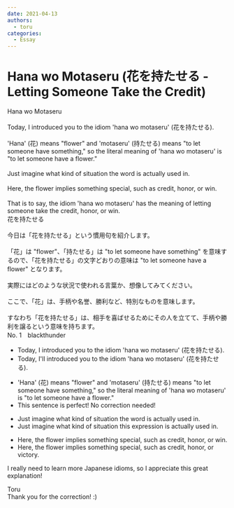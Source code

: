 ```yaml
---
date: 2021-04-13
authors:
  - toru
categories:
  - Essay
---
```


<h1 id="subject_show">Hana wo Motaseru (花を持たせる - Letting Someone Take the Credit)</h1>
<div class="date" hidden>Apr 13, 2021 13:13</div>
<div id="post"><div id="body_show_ori">
Hana wo Motaseru<br/><br/>Today, I introduced you to the idiom 'hana wo motaseru' (花を持たせる).<br/><br/>'Hana' (花) means "flower" and 'motaseru' (持たせる) means "to let someone have something," so the literal meaning of 'hana wo motaseru' is "to let someone have a flower."<br/><br/>Just imagine what kind of situation the word is actually used in.<br/><br/>Here, the flower implies something special, such as credit, honor, or win.<br/><br/>That is to say, the idiom 'hana wo motaseru' has the meaning of letting someone take the credit, honor, or win.
</div></div>

<!-- more -->

<div id="post_ja"><div id="body_show_mo">
花を持たせる<br/><br/>今日は「花を持たせる」という慣用句を紹介します。<br/><br/>「花」は "flower"、「持たせる」は "to let someone have something" を意味するので、「花を持たせる」の文字どおりの意味は "to let someone have a flower" となります。<br/><br/>実際にはどのような状況で使われる言葉か、想像してみてください。<br/><br/>ここで、「花」は、手柄や名誉、勝利など、特別なものを意味します。<br/><br/>すなわち「花を持たせる」は、相手を喜ばせるためにその人を立てて、手柄や勝利を譲るという意味を持ちます。
</div></div>
<div id="block"><div class="first_name"> No. 1　<span class="just_name">blackthunder</span></div><div id="block2">
<ul class="correction_field">
<li class="incorrect">Today, I introduced you to the idiom 'hana wo motaseru' (花を持たせる).</li>
<li class="corrected correct">
Today, I<span class="f_red">'ll</span> introduce<span class="sline">d</span> <span class="sline">you to</span> the idiom 'hana wo motaseru' (花を持たせる).
</li>
</ul>
<ul class="correction_field">
<li class="incorrect">'Hana' (花) means "flower" and 'motaseru' (持たせる) means "to let someone have something," so the literal meaning of 'hana wo motaseru' is "to let someone have a flower."</li>
<li class="corrected perfect">This sentence is perfect! No correction needed!</li>
</ul>
<ul class="correction_field">
<li class="incorrect">Just imagine what kind of situation the word is actually used in.</li>
<li class="corrected correct">
Just imagine what kind of situation <span class="f_red">this expression</span> is actually used in.
</li>
</ul>
<ul class="correction_field">
<li class="incorrect">Here, the flower implies something special, such as credit, honor, or win.</li>
<li class="corrected correct">
Here, the flower implies something special, such as credit, honor, or <span class="f_red">victory</span>.
</li>
</ul>
<p class="comment_small">
 I really need to learn more Japanese idioms, so I appreciate this great explanation!
</p>

</div><div class="name"><span class="just_name">Toru</span><br>
Thank you for the correction! :)
</div>
</div>
